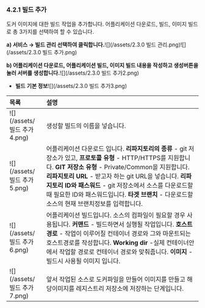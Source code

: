 ### 4.2.1 빌드 추가

도커 이미지에 대한 빌드 작업을 추가합니다. 어플리케이션 다운로드, 빌드, 이미지 빌드로 총 3가지를 선택하여 할 수 있습니다.

**a\)    서비스 **→** 빌드 관리 선택하여 클릭합니다.**![](/assets/2.3.0 빌드 관리.png)![](/assets/2.3.0 빌드 추가.png)

**b\) 어플리케이션 다운로드, 어플리케이션 빌드, 이미지 빌드 내용을 작성하고 생성버튼을 눌러 서버를 생성합니다.**![](/assets/2.3.0 빌드 추가2.png)

* **빌드** **기본 정보**![](/assets/2.3.0 빌드 추가3.png)

| **목록** | **설명** |
| :--- | :--- |
| ![](/assets/빌드 추가4.png) | 생성할 빌드의 이름을 넣습니다. |
| ![](/assets/빌드 추가5.png) | 어플리케이션 다운로드 입니다. **리파지토리의 종류** - git 저장소가 있고, **프로토콜 유형** - HTTP/HTTPS를 지원합니다. **GIT 저장소 유형** - Private/Common을 지원합니다. **리파지토리 URL** - 받고자 하는 git URL을 넣습니다. **리파지토리 ID와 패스워드** - git 저장소에서 소스를 다운로드할 때 필요한 ID와 패스워드입니다. **타겟 브랜치** - 다운로드할 소스의 현재 브랜치정보를 입력합니다. |
| ![](/assets/빌드 추가6.png) | 어플리케이션 빌드입니다. 소스의 컴파일이 필요할 경우 사용됩니다. **커맨드** - 빌드하면서 실행될 작업입니다. **호스트 경로** - 작업이 이루어질 컨테이너 경로와 그와 마운트되는 호스트경로를 작성합니다.  **Working dir** -실제 컨테이너안에서 작업할 경로로 컨테이너 경로와 맞춰줍니다. **이미지** - 빌드시 사용될 이미지 입니다. |
| ![](/assets/빌드 추가7.png) | 앞서 작업된 소스로 도커파일을 만들어 이미지를 만들고 해당이미지를 레지스트리 저장소에 저장하는 단계입니다. |



